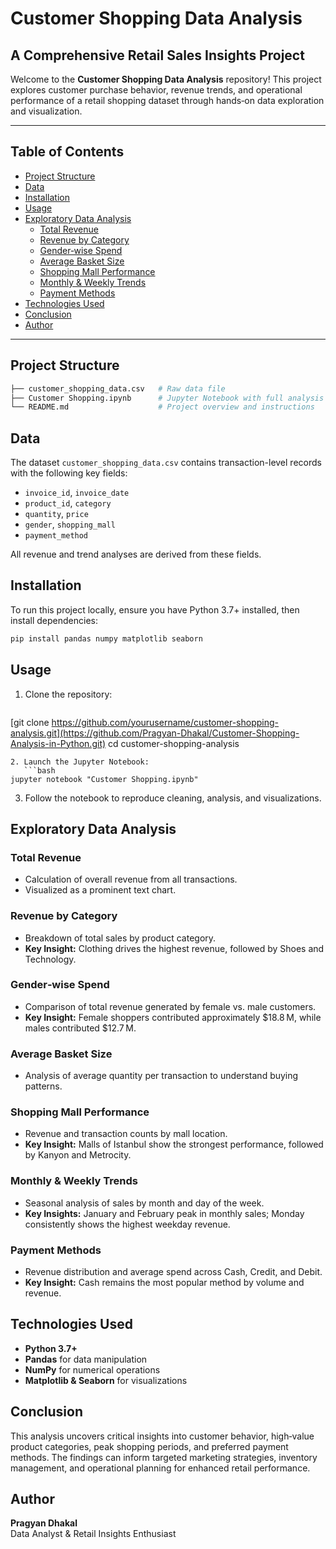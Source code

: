 # Customer Shopping Data Analysis

## A Comprehensive Retail Sales Insights Project

Welcome to the **Customer Shopping Data Analysis** repository! This project explores customer purchase behavior, revenue trends, and operational performance of a retail shopping dataset through hands‑on data exploration and visualization.

---

## Table of Contents

- [Project Structure](#project-structure)
- [Data](#data)
- [Installation](#installation)
- [Usage](#usage)
- [Exploratory Data Analysis](#exploratory-data-analysis)
  - [Total Revenue](#total-revenue)
  - [Revenue by Category](#revenue-by-category)
  - [Gender‑wise Spend](#gender‑wise-spend)
  - [Average Basket Size](#average-basket-size)
  - [Shopping Mall Performance](#shopping-mall-performance)
  - [Monthly & Weekly Trends](#monthly--weekly-trends)
  - [Payment Methods](#payment-methods)
- [Technologies Used](#technologies-used)
- [Conclusion](#conclusion)
- [Author](#author)

---

## Project Structure

```bash
├── customer_shopping_data.csv   # Raw data file
├── Customer Shopping.ipynb      # Jupyter Notebook with full analysis
└── README.md                    # Project overview and instructions
```

## Data

The dataset `customer_shopping_data.csv` contains transaction-level records with the following key fields:

- `invoice_id`, `invoice_date`   
- `product_id`, `category`       
- `quantity`, `price`            
- `gender`, `shopping_mall`      
- `payment_method`

All revenue and trend analyses are derived from these fields.

## Installation

To run this project locally, ensure you have Python 3.7+ installed, then install dependencies:

```bash
pip install pandas numpy matplotlib seaborn
```

## Usage

1. Clone the repository:
   ```bash
[git clone https://github.com/yourusername/customer-shopping-analysis.git](https://github.com/Pragyan-Dhakal/Customer-Shopping-Analysis-in-Python.git)
cd customer-shopping-analysis
```
2. Launch the Jupyter Notebook:
   ```bash
jupyter notebook "Customer Shopping.ipynb"
```
3. Follow the notebook to reproduce cleaning, analysis, and visualizations.

## Exploratory Data Analysis

### Total Revenue

- Calculation of overall revenue from all transactions.
- Visualized as a prominent text chart.

### Revenue by Category

- Breakdown of total sales by product category.
- **Key Insight:** Clothing drives the highest revenue, followed by Shoes and Technology.

### Gender‑wise Spend

- Comparison of total revenue generated by female vs. male customers.
- **Key Insight:** Female shoppers contributed approximately \$18.8 M, while males contributed \$12.7 M.

### Average Basket Size

- Analysis of average quantity per transaction to understand buying patterns.

### Shopping Mall Performance

- Revenue and transaction counts by mall location.
- **Key Insight:** Malls of Istanbul show the strongest performance, followed by Kanyon and Metrocity.

### Monthly & Weekly Trends

- Seasonal analysis of sales by month and day of the week.
- **Key Insights:** January and February peak in monthly sales; Monday consistently shows the highest weekday revenue.

### Payment Methods

- Revenue distribution and average spend across Cash, Credit, and Debit.
- **Key Insight:** Cash remains the most popular method by volume and revenue.

## Technologies Used

- **Python 3.7+**  
- **Pandas** for data manipulation  
- **NumPy** for numerical operations  
- **Matplotlib & Seaborn** for visualizations

## Conclusion

This analysis uncovers critical insights into customer behavior, high‑value product categories, peak shopping periods, and preferred payment methods. The findings can inform targeted marketing strategies, inventory management, and operational planning for enhanced retail performance.

## Author

**Pragyan Dhakal**  
Data Analyst & Retail Insights Enthusiast



